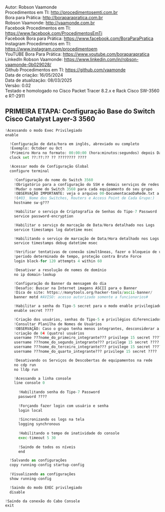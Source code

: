 Autor: Robson Vaamonde<br>
Procedimentos em TI: http://procedimentosemti.com.br<br>
Bora para Prática: http://boraparapratica.com.br<br>
Robson Vaamonde: http://vaamonde.com.br<br>
Facebook Procedimentos em TI: https://www.facebook.com/ProcedimentosEmTi<br>
Facebook Bora para Prática: https://www.facebook.com/BoraParaPratica<br>
Instagram Procedimentos em TI: https://www.instagram.com/procedimentoem<br>
YouTUBE Bora Para Prática: https://www.youtube.com/boraparapratica<br>
LinkedIn Robson Vaamonde: https://www.linkedin.com/in/robson-vaamonde-0b029028/<br>
Github Procedimentos em TI: https://github.com/vaamonde<br>
Data de criação: 16/05/2024<br>
Data de atualização: 08/03/2025<br>
Versão: 0.02<br>
Testado e homologado no Cisco Packet Tracer 8.2.x e Rack Cisco SW-3560 e RT-2911

## PRIMEIRA ETAPA: Configuração Base do Switch Cisco Catalyst Layer-3 3560 

```python
!Acessando o modo Exec Privilegiado
enable

  !Configuração de data/hora em inglês, abreviado ou completo
  !Exemplo: October ou Oct
  !Primeiro Hora no formato: 00:00:00 (hora:minutos:segundos) depois Data no formato: Dia Mês Ano
  clock set ??:??:?? ?? ???????? ????

  !Acessar modo de Configuração Global
  configure terminal

    !Configuração do nome do Switch 3560
    !Obrigatório para a configuração do SSH e demais serviços de redes
    !Mudar o nome do Switch 3560 para cada equipamento do seu grupo
    !OBSERVAÇÃO IMPORTANTE: veja o arquivo 00-DocumentacaoDaRede.txt a partir da linha: 68 
    !(#03_ Nome dos Switches, Routers e Access Point de Cada Grupo:)
    hostname sw-g???

    !Habilitar o serviço de Criptografia de Senhas do Tipo-7 Password 
    service password-encryption

    !Habilitar o serviço de marcação de Data/Hora detalhado nos Logs
    service timestamps log datetime msec

    !Habilitando o serviço de marcação de Data/Hora detalhado nos Logs do Debug
    service timestamps debug datetime msec

    !Verificar tentativas de conexão simultâneas, fazer o bloqueio de um
    !período determinado de tempo, proteção contra Brute Force
    login block-for 120 attempts 4 within 60

    !Desativar a resolução de nomes de domínio
    no ip domain-lookup

    !Configuração do Banner da mensagem do dia
    !Desafio: Buscar na Internet imagens ASCII para o Banner
    !Dica de site: https://manytools.org/hacker-tools/ascii-banner/
    banner motd #AVISO: acesso autorizado somente a funcionarios#

    !Habilitar a senha do Tipo-5 secret para o modo enable privilegiado
    enable secret ????

    !Criação dos usuários, senhas do Tipo-5 e privilégios diferenciados
    !Consultar Planilha de Nomes de Usuários
    !OBSERVAÇÃO: Caso o grupo tenha menos integrantes, desconsiderar a
    !criação de 04 (quatro) usuários
    username ???nome_do_primeiro_integrante??? privilege 15 secret ????
    username ???nome_do_segundo_integrante??? privilege 15 secret ????
    username ???nome_do_terceiro_integrante??? privilege 15 secret ????
    username ???nome_do_quarto_integrante??? privilege 15 secret ????

    !Desativando os Serviços de Descobertas de equipamentos na rede
    no cdp run
    no lldp run

    !Acessando a linha console
    line console 0
      
      !Habilitando senha do Tipo-7 Password 
      password ????
      
      !Forçando fazer login com usuário e senha
      login local
      
      !Sincronizando os logs na tela
      logging synchronous
      
      !Habilitando o tempo de inatividade do console
      exec-timeout 5 30
      
      !Saindo de todos os níveis
      end

  !Salvando as configurações
  copy running-config startup-config
    
  !Visualizando as configurações
  show running-config

  !Saindo do modo EXEC privilegiado
  disable

!Saindo da conexão do Cabo Console
exit
```